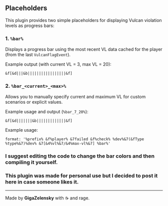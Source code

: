 ## Placeholders

This plugin provides two simple placeholders for displaying Vulcan violation levels as progress bars:

### 1. `%bar%`

Displays a progress bar using the most recent VL data cached for the player (from the last `VulcanFlagEvent`).

Example output (with current VL = 3, max VL = 20):

```
&f[&d|||&b|||||||||||||||||&f]
```

### 2. `%bar_<current>_<max>%`

Allows you to manually specify current and maximum VL for custom scenarios or explicit values.

Example usage and output (`%bar_7_20%`):

```
&f[&d|||||||&b|||||||||||||&f]
```

Example usage:

```
format: '%prefix% &f%player% &7failed &f%check% %dev%&7(&fType %type%&7)%dev% &7[&4%vl%&7/&4%max-vl%&7] %bar%'
```

### I suggest editing the code to change the bar colors and then compiling it yourself.
### This plugin was made for personal use but I decided to post it here in case someone likes it.
---

Made by **GigaZelensky** with ☕ and rage.
